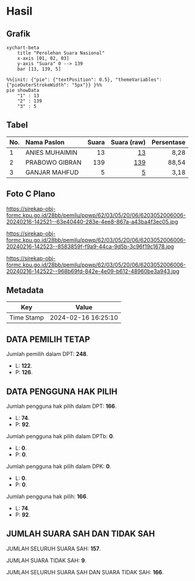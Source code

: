 # Hasil

## Grafik

```mermaid
xychart-beta
    title "Perolehan Suara Nasional"
    x-axis [01, 02, 03]
    y-axis "Suara" 0 --> 139
    bar [13, 139, 5]
```

```mermaid
%%{init: {"pie": {"textPosition": 0.5}, "themeVariables": {"pieOuterStrokeWidth": "5px"}} }%%
pie showData
    "1" : 13
    "2" : 139
    "3" : 5
```

## Tabel

| No. | Nama Paslon    | Suara | Suara (raw) | Persentase |
|:--- |:-------------- | -----:| -----------:| ----------:|
| 1   | ANIES MUHAIMIN | 13    | [13][p-1]   | 8,28       |
| 2   | PRABOWO GIBRAN | 139   | [139][p-2]  | 88,54      |
| 3   | GANJAR MAHFUD  | 5     | [5][p-3]    | 3,18       |


[p-1]: https://github.com/gigit-pemilu/pemilu-2024/blob/main/pilpres/hitung-suara/sub/62-kalimantan-tengah/sub/03-kapuas/sub/05-kapuas-barat/sub/2006-saka-tamiang/sub/006-tps/sub/paslon-1.txt
[p-2]: https://github.com/gigit-pemilu/pemilu-2024/blob/main/pilpres/hitung-suara/sub/62-kalimantan-tengah/sub/03-kapuas/sub/05-kapuas-barat/sub/2006-saka-tamiang/sub/006-tps/sub/paslon-2.txt
[p-3]: https://github.com/gigit-pemilu/pemilu-2024/blob/main/pilpres/hitung-suara/sub/62-kalimantan-tengah/sub/03-kapuas/sub/05-kapuas-barat/sub/2006-saka-tamiang/sub/006-tps/sub/paslon-3.txt

## Foto C Plano

https://sirekap-obj-formc.kpu.go.id/28bb/pemilu/ppwp/62/03/05/20/06/6203052006006-20240216-142521--63e40440-283e-4ee8-867a-a43ba4f3ec05.jpg

https://sirekap-obj-formc.kpu.go.id/28bb/pemilu/ppwp/62/03/05/20/06/6203052006006-20240216-142523--8583859f-f9a9-44ca-9d5b-3c96f19c1678.jpg

https://sirekap-obj-formc.kpu.go.id/28bb/pemilu/ppwp/62/03/05/20/06/6203052006006-20240216-142522--968b69fd-842e-4e09-b612-48960be3a943.jpg


## Metadata

| Key        | Value               |
| ---------- | ------------------- |
| Time Stamp | 2024-02-16 16:25:10 |


## DATA PEMILIH TETAP

Jumlah pemilih dalam DPT: **248**.
 * L: **122**.
 * P: **126**.

## DATA PENGGUNA HAK PILIH

Jumlah pengguna hak pilih dalam DPT: **166**.
 * L: **74**.
 * P: **92**.

Jumlah pengguna hak pilih dalam DPTb: **0**.
 * L: **0**.
 * P: **0**.

Jumlah pengguna hak pilih dalam DPK: **0**.
 * L: **0**.
 * P: **0**.

Jumlah pengguna hak pilih: **166**.
 * L: **74**.
 * P: **92**.

## JUMLAH SUARA SAH DAN TIDAK SAH

JUMLAH SELURUH SUARA SAH: **157**.

JUMLAH SUARA TIDAK SAH: **9**.

JUMLAH SELURUH SUARA SAH DAN SUARA TIDAK SAH: **166**.


